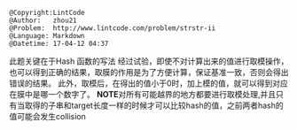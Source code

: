 ```
@Copyright:LintCode
@Author:   zhou21
@Problem:  http://www.lintcode.com/problem/strstr-ii
@Language: Markdown
@Datetime: 17-04-12 04:37
```

此题关键在于Hash 函数的写法
经过试验，即使不对计算出来的值进行取模操作，也可以得到正确的结果，取膜的作用是为了方便计算，保证基准一致，否则会得出错误的结果。
此外，取模后，在得出的值小于0时，加上模的值，就可以得到对应在膜中是哪一个数字了。
**NOTE**对所有可能越界的地方都要进行取模处理,并且只有当取得的子串和target长度一样的时候才可以比较hash的值，之前两者hash的值可能会发生collision